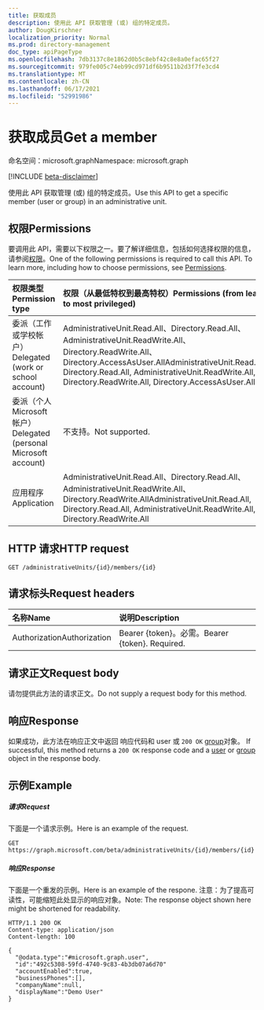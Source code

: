 ```yaml
---
title: 获取成员
description: 使用此 API 获取管理 (或) 组的特定成员。
author: DougKirschner
localization_priority: Normal
ms.prod: directory-management
doc_type: apiPageType
ms.openlocfilehash: 7db3137c8e1862d0b5c8ebf42c8e8a0efac65f27
ms.sourcegitcommit: 979fe005c74eb99cd971df6b9511b2d3f7fe3cd4
ms.translationtype: MT
ms.contentlocale: zh-CN
ms.lasthandoff: 06/17/2021
ms.locfileid: "52991986"
---
```

# <a name="get-a-member"></a><span data-ttu-id="22dd1-103">获取成员</span><span class="sxs-lookup"><span data-stu-id="22dd1-103">Get a member</span></span>

<span data-ttu-id="22dd1-104">命名空间：microsoft.graph</span><span class="sxs-lookup"><span data-stu-id="22dd1-104">Namespace: microsoft.graph</span></span>

[!INCLUDE [beta-disclaimer](../../includes/beta-disclaimer.md)]

<span data-ttu-id="22dd1-105">使用此 API 获取管理 (或) 组的特定成员。</span><span class="sxs-lookup"><span data-stu-id="22dd1-105">Use this API to get a specific member (user or group) in an administrative unit.</span></span>

## <a name="permissions"></a><span data-ttu-id="22dd1-106">权限</span><span class="sxs-lookup"><span data-stu-id="22dd1-106">Permissions</span></span>
<span data-ttu-id="22dd1-p101">要调用此 API，需要以下权限之一。要了解详细信息，包括如何选择权限的信息，请参阅[权限](/graph/permissions-reference)。</span><span class="sxs-lookup"><span data-stu-id="22dd1-p101">One of the following permissions is required to call this API. To learn more, including how to choose permissions, see [Permissions](/graph/permissions-reference).</span></span>


|<span data-ttu-id="22dd1-109">权限类型</span><span class="sxs-lookup"><span data-stu-id="22dd1-109">Permission type</span></span>      | <span data-ttu-id="22dd1-110">权限（从最低特权到最高特权）</span><span class="sxs-lookup"><span data-stu-id="22dd1-110">Permissions (from least to most privileged)</span></span>              |
|:--------------------|:---------------------------------------------------------|
|<span data-ttu-id="22dd1-111">委派（工作或学校帐户）</span><span class="sxs-lookup"><span data-stu-id="22dd1-111">Delegated (work or school account)</span></span> | <span data-ttu-id="22dd1-112">AdministrativeUnit.Read.All、Directory.Read.All、AdministrativeUnit.ReadWrite.All、Directory.ReadWrite.All、Directory.AccessAsUser.All</span><span class="sxs-lookup"><span data-stu-id="22dd1-112">AdministrativeUnit.Read.All, Directory.Read.All, AdministrativeUnit.ReadWrite.All, Directory.ReadWrite.All, Directory.AccessAsUser.All</span></span>    |
|<span data-ttu-id="22dd1-113">委派（个人 Microsoft 帐户）</span><span class="sxs-lookup"><span data-stu-id="22dd1-113">Delegated (personal Microsoft account)</span></span> | <span data-ttu-id="22dd1-114">不支持。</span><span class="sxs-lookup"><span data-stu-id="22dd1-114">Not supported.</span></span>    |
|<span data-ttu-id="22dd1-115">应用程序</span><span class="sxs-lookup"><span data-stu-id="22dd1-115">Application</span></span> | <span data-ttu-id="22dd1-116">AdministrativeUnit.Read.All、Directory.Read.All、AdministrativeUnit.ReadWrite.All、Directory.ReadWrite.All</span><span class="sxs-lookup"><span data-stu-id="22dd1-116">AdministrativeUnit.Read.All, Directory.Read.All, AdministrativeUnit.ReadWrite.All, Directory.ReadWrite.All</span></span> |

## <a name="http-request"></a><span data-ttu-id="22dd1-117">HTTP 请求</span><span class="sxs-lookup"><span data-stu-id="22dd1-117">HTTP request</span></span>

```http
GET /administrativeUnits/{id}/members/{id}
```
## <a name="request-headers"></a><span data-ttu-id="22dd1-118">请求标头</span><span class="sxs-lookup"><span data-stu-id="22dd1-118">Request headers</span></span>
| <span data-ttu-id="22dd1-119">名称</span><span class="sxs-lookup"><span data-stu-id="22dd1-119">Name</span></span>      |<span data-ttu-id="22dd1-120">说明</span><span class="sxs-lookup"><span data-stu-id="22dd1-120">Description</span></span>|
|:----------|:----------|
| <span data-ttu-id="22dd1-121">Authorization</span><span class="sxs-lookup"><span data-stu-id="22dd1-121">Authorization</span></span>  | <span data-ttu-id="22dd1-p102">Bearer {token}。必需。</span><span class="sxs-lookup"><span data-stu-id="22dd1-p102">Bearer {token}. Required.</span></span> |

## <a name="request-body"></a><span data-ttu-id="22dd1-124">请求正文</span><span class="sxs-lookup"><span data-stu-id="22dd1-124">Request body</span></span>
<span data-ttu-id="22dd1-125">请勿提供此方法的请求正文。</span><span class="sxs-lookup"><span data-stu-id="22dd1-125">Do not supply a request body for this method.</span></span>

## <a name="response"></a><span data-ttu-id="22dd1-126">响应</span><span class="sxs-lookup"><span data-stu-id="22dd1-126">Response</span></span>

<span data-ttu-id="22dd1-127">如果成功，此方法在响应正文中返回 响应代码和 user 或 `200 OK` [group](../resources/group.md)对象。 [](../resources/user.md)</span><span class="sxs-lookup"><span data-stu-id="22dd1-127">If successful, this method returns a `200 OK` response code and a [user](../resources/user.md) or [group](../resources/group.md) object in the response body.</span></span>

## <a name="example"></a><span data-ttu-id="22dd1-128">示例</span><span class="sxs-lookup"><span data-stu-id="22dd1-128">Example</span></span>
##### <a name="request"></a><span data-ttu-id="22dd1-129">请求</span><span class="sxs-lookup"><span data-stu-id="22dd1-129">Request</span></span>
<span data-ttu-id="22dd1-130">下面是一个请求示例。</span><span class="sxs-lookup"><span data-stu-id="22dd1-130">Here is an example of the request.</span></span>

```http
GET https://graph.microsoft.com/beta/administrativeUnits/{id}/members/{id}
```

##### <a name="response"></a><span data-ttu-id="22dd1-131">响应</span><span class="sxs-lookup"><span data-stu-id="22dd1-131">Response</span></span>
<span data-ttu-id="22dd1-132">下面是一个重发的示例。</span><span class="sxs-lookup"><span data-stu-id="22dd1-132">Here is an example of the respone.</span></span> <span data-ttu-id="22dd1-133">注意：为了提高可读性，可能缩短此处显示的响应对象。</span><span class="sxs-lookup"><span data-stu-id="22dd1-133">Note: The response object shown here might be shortened for readability.</span></span>

```http
HTTP/1.1 200 OK
Content-type: application/json
Content-length: 100

{
  "@odata.type":"#microsoft.graph.user",
  "id":"492c5308-59fd-4740-9c83-4b3db07a6d70"
  "accountEnabled":true,
  "businessPhones":[],
  "companyName":null,
  "displayName":"Demo User"
}
```


